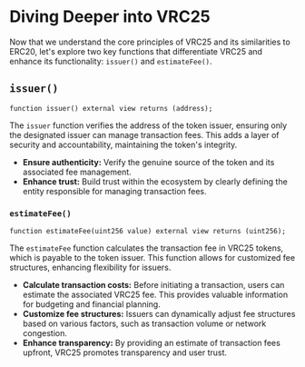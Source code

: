 # Diving Deeper into VRC25

Now that we understand the core principles of VRC25 and its similarities to ERC20, let's explore two key functions that differentiate VRC25 and enhance its functionality: `issuer()` and `estimateFee()`.

## `issuer()`

```solidity
function issuer() external view returns (address);
```

The `issuer` function verifies the address of the token issuer, ensuring only the designated issuer can manage transaction fees. This adds a layer of security and accountability, maintaining the token's integrity.
* **Ensure authenticity:** Verify the genuine source of the token and its associated fee management.
* **Enhance trust:** Build trust within the ecosystem by clearly defining the entity responsible for managing transaction fees.

### `estimateFee()`


```solidity
function estimateFee(uint256 value) external view returns (uint256);
```

The `estimateFee` function calculates the transaction fee in VRC25 tokens, which is payable to the token issuer. This function allows for customized fee structures, enhancing flexibility for issuers.
* **Calculate transaction costs:** Before initiating a transaction, users can estimate the associated VRC25 fee. This provides valuable information for budgeting and financial planning.
* **Customize fee structures:** Issuers can dynamically adjust fee structures based on various factors, such as transaction volume or network congestion.
* **Enhance transparency:** By providing an estimate of transaction fees upfront, VRC25 promotes transparency and user trust.
